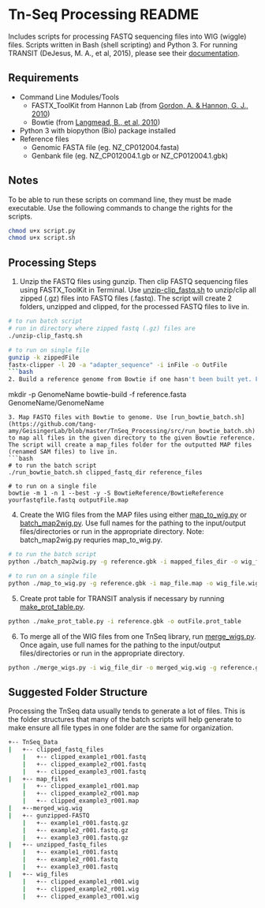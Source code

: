 # Tn-Seq Processing README

Includes scripts for processing FASTQ sequencing files into WIG (wiggle) files. Scripts written in Bash (shell scripting) and Python 3. For running TRANSIT (DeJesus, M. A., et al, 2015), please see their [documentation](https://transit.readthedocs.io/en/latest/tpp.html).

## Requirements
- Command Line Modules/Tools
  - FASTX_ToolKit from Hannon Lab (from [Gordon, A. & Hannon, G. J., 2010](http://hannonlab.cshl.edu/fastx_toolkit/))
  - Bowtie (from [Langmead, B., et al, 2010](http://bowtie-bio.sourceforge.net/index.shtml))
- Python 3 with biopython (Bio) package installed
- Reference files
  - Genomic FASTA file (eg. NZ_CP012004.fasta)
  - Genbank file (eg. NZ_CP012004.1.gb or NZ_CP012004.1.gbk)

## Notes
To be able to run these scripts on command line, they must be made executable. Use the following commands to change the rights for the scripts.
  ```bash
  chmod u+x script.py 
  chmod u+x script.sh
  ```

## Processing Steps
1. Unzip the FASTQ files using gunzip. Then clip FASTQ sequencing files using FASTX_ToolKit in Terminal. Use [unzip-clip_fastq.sh](https://github.com/tang-amy/GeisingerLab/blob/master/TnSeq_Processing/src/unzip-clip_fastq.sh) to unzip/clip all zipped (.gz) files into FASTQ files (.fastq). The script will create 2 folders, unzipped and clipped, for the processed FASTQ files to live in.
```bash
# to run batch script 
# run in directory where zipped fastq (.gz) files are
./unzip-clip_fastq.sh

# to run on single file
gunzip -k zippedFile
fastx-clipper -l 20 -a "adapter_sequence" -i inFile -o OutFile
```bash
2. Build a reference genome from Bowtie if one hasn't been built yet. For Step 3, the reference directory should be enterd as GenomeName/GenomeName (what was used in this step). 
```
mkdir -p GenomeName
bowtie-build -f reference.fasta GenomeName/GenomeName
```
3. Map FASTQ files with Bowtie to genome. Use [run_bowtie_batch.sh](https://github.com/tang-amy/GeisingerLab/blob/master/TnSeq_Processing/src/run_bowtie_batch.sh) to map all files in the given directory to the given Bowtie reference. The script will create a map_files folder for the outputted MAP files (renamed SAM files) to live in.
```bash
# to run the batch script
./run_bowtie_batch.sh clipped_fastq_dir reference_files

# to run on a single file
bowtie -m 1 -n 1 --best -y -S BowtieReference/BowtieReference yourfastqfile.fastq outputFile.map
```
4. Create the WIG files from the MAP files using either [map_to_wig.py](https://github.com/tang-amy/GeisingerLab/blob/master/TnSeq_Processing/src/map_to_wig.py) or [batch_map2wig.py](https://github.com/tang-amy/GeisingerLab/blob/master/TnSeq_Processing/src/batch_map2wig.py). Use full names for the pathing to the input/output files/directories or run in the appropriate directory. Note: batch_map2wig.py requries map_to_wig.py.
```bash
# to run the batch script
python ./batch_map2wig.py -g reference.gbk -i mapped_files_dir -o wig_files

# to run on a single file
python ./map_to_wig.py -g reference.gbk -i map_file.map -o wig_file.wig
```
5. Create prot table for TRANSIT analysis if necessary by running [make_prot_table.py](https://github.com/tang-amy/GeisingerLab/blob/master/TnSeq_Processing/src/make_prot_table.py).
```bash
python ./make_prot_table.py -i reference.gbk -o outFile.prot_table
```
6. To merge all of the WIG files from one TnSeq library, run [merge_wigs.py](https://github.com/tang-amy/GeisingerLab/blob/master/TnSeq_Processing/src/merge_wigs.py). Once again, use full names for the pathing to the input/output files/directories or run in the appropriate directory.
```bash
python ./merge_wigs.py -i wig_file_dir -o merged_wig.wig -g reference.gbk
```

## Suggested Folder Structure
Processing the TnSeq data usually tends to generate a lot of files. This is the folder structures that many of the batch scripts will help generate to make ensure all file types in one folder are the same for organization.
```bash
+-- TnSeq_Data
|   +-- clipped_fastq_files
    |   +-- clipped_example1_r001.fastq
    |   +-- clipped_example2_r001.fastq
    |   +-- clipped_example3_r001.fastq
|   +-- map_files
    |   +-- clipped_example1_r001.map
    |   +-- clipped_example2_r001.map
    |   +-- clipped_example3_r001.map
|   +--merged_wig.wig
|   +-- gunzipped-FASTQ
    |   +-- example1_r001.fastq.gz
    |   +-- example2_r001.fastq.gz
    |   +-- example3_r001.fastq.gz
|   +-- unzipped_fastq_files
    |   +-- example1_r001.fastq
    |   +-- example2_r001.fastq
    |   +-- example3_r001.fastq
|   +-- wig_files
    |   +-- clipped_example1_r001.wig
    |   +-- clipped_example2_r001.wig
    |   +-- clipped_example3_r001.wig
```
